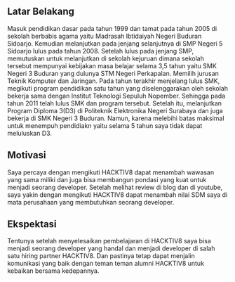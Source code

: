 [//]: # (Ceritakan sedikit tentang latar belakangmu seperti pendidikan terakhir atau pekerjaan sebelumnya)
## Latar Belakang
Masuk pendidikan dasar pada tahun 1999 dan tamat pada tahun 2005 di sekolah berbabis agama yaitu Madrasah Ibtidaiyah Negeri Buduran Sidoarjo. Kemudian melanjutkan pada jenjang selanjutnya di SMP Negeri 5 Sidoarjo lulus pada tahun 2008. Setelah lulus pada jenjang SMP, memutuskan untuk melanjutkan di sekolah kejuruan dimana sekolah tersebut mempunyai kebijakan masa belajar selama 3,5 tahun yaitu SMK Negeri 3 Buduran yang dulunya STM Negeri Perkapalan. Memilih jurusan Teknik Komputer dan Jaringan. Pada tahun terakhir menjelang lulus SMK, megikuti program pendidikan satu tahun  yang diselenggarakan oleh sekolah bekerja sama dengan Institut Teknologi Sepuluh Nopember. Sehingga pada tahun 2011 telah lulus SMK dan program tersebut. Setelah itu, melanjutkan Program Diploma 3(D3) di Politeknik Elektronika Negeri Surabaya dan juga bekerja di SMK Negeri 3 Buduran. Namun, karena melebihi batas maksimal untuk menempuh pendidiakn yaitu selama 5 tahun saya tidak dapat meluluskan D3.

[//]: # (Motivasi apa yang mendorongmu untuk ikut program coding bootcamp di Hacktiv8?)
## Motivasi
Saya percaya dengan mengikuti HACKTIV8 dapat menambah wawasan yang sama miliki dan juga bisa membangun pondasi yang kuat untuk menjadi seorang developer. Setelah melihat review di blog dan di youtube, saya yakin dengan mengikuti HACKTIV8 dapat menambah nilai SDM saya di mata perusahaan yang membutuhkan seorang developer.

[//]: # (Beri tahu kami, apa yang ingin kamu dapatkan di Hacktiv8 dan apa yang ingin kamu capai setelah lulus dari sini?)
## Ekspektasi
Tentunya setelah menyelesaikan pembelajaran di HACKTIV8 saya bisa menjadi seorang developer yang handal dan menjadi developer  di salah satu hiring partner HACKTIV8. Dan pastinya tetap dapat menjalin komunikasi yang baik dengan teman teman alumni HACKTIV8 untuk kebaikan bersama kedepannya.

[//]: # (Apakah ada hal lain yang ingin disampaikan? Bila ada, kamu bebas untuk menuliskannya)
